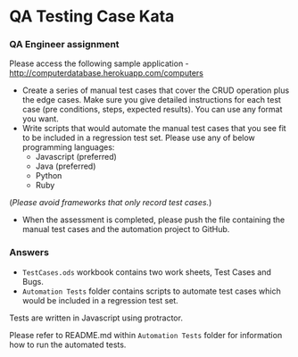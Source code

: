 # QA Testing Case Kata

### QA Engineer assignment
 
Please access the following sample application - http://computerdatabase.herokuapp.com/computers

* Create a series of manual test cases that cover the CRUD operation plus the edge cases. Make
sure you give detailed instructions for each test case (pre conditions, steps, expected results). You
can use any format you want.
* Write scripts that would automate the manual test cases that you see fit to be included in a
regression test set. Please use any of below programming languages:
  * Javascript (preferred)
  * Java (preferred)
  * Python
  * Ruby

(*Please avoid frameworks that only record test cases.*)

* When the assessment is completed, please push the file containing the manual test cases and the
automation project to GitHub.




### Answers

* `TestCases.ods` workbook contains two work sheets, Test Cases and Bugs. 
* `Automation Tests` folder contains scripts to automate test cases which would be included in a regression test set.

Tests are written in Javascript using protractor.

Please refer to README.md within `Automation Tests` folder for information how to run the automated tests.
